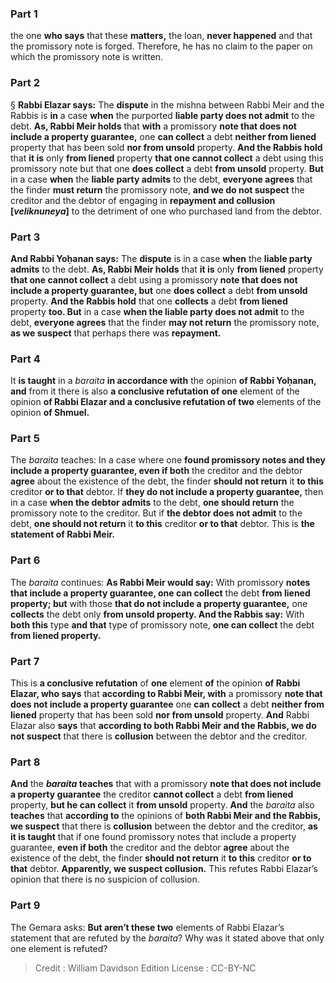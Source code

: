 
### Part 1
the one <b>who says</b> that these <b>matters,</b> the loan, <b>never happened</b> and that the promissory note is forged. Therefore, he has no claim to the paper on which the promissory note is written.

### Part 2
§ <b>Rabbi Elazar says:</b> The <b>dispute</b> in the mishna between Rabbi Meir and the Rabbis is <b>in</b> a case <b>when</b> the purported <b>liable party does not admit</b> to the debt. <b>As, Rabbi Meir holds</b> that <b>with</b> a promissory <b>note that does not include a property guarantee,</b> one <b>can collect</b> a debt <b>neither from liened</b> property that has been sold <b>nor from unsold</b> property. <b>And the Rabbis hold</b> that <b>it is</b> only <b>from liened</b> property <b>that one cannot collect</b> a debt using this promissory note but that one <b>does collect</b> a debt <b>from unsold</b> property. <b>But</b> in a case <b>when</b> the <b>liable party admits</b> to the debt, <b>everyone agrees</b> that the finder <b>must return</b> the promissory note, <b>and we do not suspect</b> the creditor and the debtor of engaging in <b>repayment and collusion [<i>veliknuneya</i>]</b> to the detriment of one who purchased land from the debtor.

### Part 3
<b>And Rabbi Yoḥanan says:</b> The <b>dispute</b> is in a case <b>when</b> the <b>liable party admits</b> to the debt. <b>As, Rabbi Meir holds</b> that <b>it is</b> only <b>from liened</b> property <b>that one cannot collect</b> a debt using a promissory <b>note that does not include a property guarantee, but</b> one <b>does collect</b> a debt <b>from unsold</b> property. <b>And the Rabbis hold</b> that one <b>collects</b> a debt <b>from liened</b> property <b>too. But</b> in a case <b>when the liable party does not admit</b> to the debt, <b>everyone agrees</b> that the finder <b>may not return</b> the promissory note, <b>as we suspect</b> that perhaps there was <b>repayment.</b>

### Part 4
It <b>is taught</b> in a <i>baraita</i> <b>in accordance with</b> the opinion <b>of Rabbi Yoḥanan, and</b> from it there is also <b>a conclusive refutation of one</b> element of the opinion <b>of Rabbi Elazar and a conclusive refutation of two</b> elements of the opinion <b>of Shmuel.</b>

### Part 5
The <i>baraita</i> teaches: In a case where one <b>found promissory notes and they include a property guarantee, even if both</b> the creditor and the debtor <b>agree</b> about the existence of the debt, the finder <b>should not return</b> it <b>to this</b> creditor <b>or to that</b> debtor. If <b>they do not include a property guarantee,</b> then in a case <b>when the debtor admits</b> to the debt, <b>one should return</b> the promissory note to the creditor. But if <b>the debtor does not admit</b> to the debt, <b>one should not return</b> it <b>to this</b> creditor <b>or to that</b> debtor. This is <b>the statement of Rabbi Meir.</b>

### Part 6
The <i>baraita</i> continues: <b>As Rabbi Meir would say:</b> With promissory <b>notes that include a property guarantee, one can collect</b> the debt <b>from liened property; but</b> with those <b>that do not include a property guarantee,</b> one <b>collects</b> the debt only <b>from unsold property. And the Rabbis say:</b> With <b>both this</b> type <b>and that</b> type of promissory note, <b>one can collect</b> the debt <b>from liened property.</b>

### Part 7
This is <b>a conclusive refutation</b> of <b>one</b> element <b>of</b> the opinion <b>of Rabbi Elazar, who says</b> that <b>according to Rabbi Meir, with</b> a promissory <b>note that does not include a property guarantee</b> one <b>can collect</b> a debt <b>neither from liened</b> property that has been sold <b>nor from unsold</b> property. <b>And</b> Rabbi Elazar also <b>says</b> that <b>according to both Rabbi Meir and the Rabbis, we do not suspect</b> that there is <b>collusion</b> between the debtor and the creditor.

### Part 8
<b>And</b> the <b><i>baraita</i> teaches</b> that with a promissory <b>note that does not include a property guarantee</b> the creditor <b>cannot collect</b> a debt <b>from liened</b> property, <b>but he can collect</b> it <b>from unsold</b> property. <b>And</b> the <i>baraita</i> also <b>teaches</b> that <b>according to</b> the opinions of <b>both Rabbi Meir and the Rabbis, we suspect</b> that there is <b>collusion</b> between the debtor and the creditor, <b>as it is taught</b> that if one found promissory notes that include a property guarantee, <b>even if both</b> the creditor and the debtor <b>agree</b> about the existence of the debt, the finder <b>should not return</b> it <b>to this</b> creditor <b>or to that</b> debtor. <b>Apparently, we suspect collusion.</b> This refutes Rabbi Elazar’s opinion that there is no suspicion of collusion.

### Part 9
The Gemara asks: <b>But aren’t these two</b> elements of Rabbi Elazar’s statement that are refuted by the <i>baraita</i>? Why was it stated above that only one element is refuted?

>Credit : William Davidson Edition
>License : CC-BY-NC